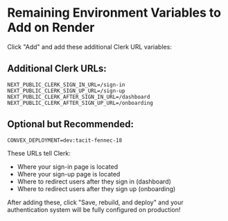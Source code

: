 # Remaining Environment Variables to Add on Render

Click "Add" and add these additional Clerk URL variables:

## Additional Clerk URLs:

```
NEXT_PUBLIC_CLERK_SIGN_IN_URL=/sign-in
NEXT_PUBLIC_CLERK_SIGN_UP_URL=/sign-up
NEXT_PUBLIC_CLERK_AFTER_SIGN_IN_URL=/dashboard
NEXT_PUBLIC_CLERK_AFTER_SIGN_UP_URL=/onboarding
```

## Optional but Recommended:

```
CONVEX_DEPLOYMENT=dev:tacit-fennec-18
```

These URLs tell Clerk:
- Where your sign-in page is located
- Where your sign-up page is located  
- Where to redirect users after they sign in (dashboard)
- Where to redirect users after they sign up (onboarding)

After adding these, click "Save, rebuild, and deploy" and your authentication system will be fully configured on production!
